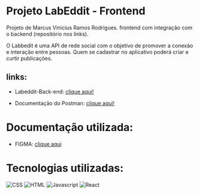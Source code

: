 # Projeto LabEddit - Frontend

Projeto de Marcus Vinicius Ramos Rodrigues.  frontend com integração com o backend (repositório nos links).

O Labbedit é uma API de rede social com o objetivo de promover a conexão e interação entre pessoas. Quem se cadastrar no aplicativo poderá criar e curtir publicações.

## links:

- Labeddit-Back-end: [clique aqui!](https://github.com/marcusvrr/Labbedit-backend)

- Documentação do Postman: [clique aqui!](https://documenter.getpostman.com/view/24823090/2s946feYpm)

# Documentação utilizada:

- FIGMA: [clique aqui](https://www.figma.com/file/Byakv89sjTqI6NG2NRAAKJ/Projeto-Integrador-Labeddit?node-id=0%3A1&t=haX9j5M0lHbjWnAr-0)

# Tecnologias utilizadas:

![CSS](https://img.shields.io/badge/CSS3-1572B6?style=for-the-badge&logo=css3&logoColor=white)
![HTML](https://img.shields.io/badge/HTML5-E34F26?style=for-the-badge&logo=html5&logoColor=white)
![Javascript](https://img.shields.io/badge/JavaScript-323330?style=for-the-badge&logo=javascript&logoColor=F7DF1E)
![React](https://img.shields.io/badge/React-20232A?style=for-the-badge&logo=react&logoColor=61DAFB)
